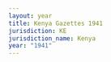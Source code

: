 ```yaml
---
layout: year
title: Kenya Gazettes 1941
jurisdiction: KE
jurisdiction_name: Kenya
year: "1941"
---
```

